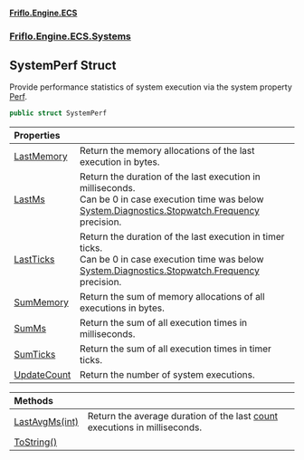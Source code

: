 #### [Friflo.Engine.ECS](index.md 'index')
### [Friflo.Engine.ECS.Systems](Friflo.Engine.ECS.Systems.md 'Friflo.Engine.ECS.Systems')

## SystemPerf Struct

Provide performance statistics of system execution via the system property [Perf](BaseSystem.Perf.md 'Friflo.Engine.ECS.Systems.BaseSystem.Perf').

```csharp
public struct SystemPerf
```

| Properties | |
| :--- | :--- |
| [LastMemory](SystemPerf.LastMemory.md 'Friflo.Engine.ECS.Systems.SystemPerf.LastMemory') | Return the memory allocations of the last execution in bytes. |
| [LastMs](SystemPerf.LastMs.md 'Friflo.Engine.ECS.Systems.SystemPerf.LastMs') | Return the duration of the last execution in milliseconds. <br/>            Can be 0 in case execution time was below [System.Diagnostics.Stopwatch.Frequency](https://docs.microsoft.com/en-us/dotnet/api/System.Diagnostics.Stopwatch.Frequency 'System.Diagnostics.Stopwatch.Frequency') precision. |
| [LastTicks](SystemPerf.LastTicks.md 'Friflo.Engine.ECS.Systems.SystemPerf.LastTicks') | Return the duration of the last execution in timer ticks. <br/>             Can be 0 in case execution time was below [System.Diagnostics.Stopwatch.Frequency](https://docs.microsoft.com/en-us/dotnet/api/System.Diagnostics.Stopwatch.Frequency 'System.Diagnostics.Stopwatch.Frequency') precision. |
| [SumMemory](SystemPerf.SumMemory.md 'Friflo.Engine.ECS.Systems.SystemPerf.SumMemory') | Return the sum of memory allocations of all executions in bytes. |
| [SumMs](SystemPerf.SumMs.md 'Friflo.Engine.ECS.Systems.SystemPerf.SumMs') | Return the sum of all execution times in milliseconds. |
| [SumTicks](SystemPerf.SumTicks.md 'Friflo.Engine.ECS.Systems.SystemPerf.SumTicks') | Return the sum of all execution times in timer ticks. |
| [UpdateCount](SystemPerf.UpdateCount.md 'Friflo.Engine.ECS.Systems.SystemPerf.UpdateCount') | Return the number of system executions. |

| Methods | |
| :--- | :--- |
| [LastAvgMs(int)](SystemPerf.LastAvgMs(int).md 'Friflo.Engine.ECS.Systems.SystemPerf.LastAvgMs(int)') | Return the average duration of the last [count](SystemPerf.LastAvgMs(int).md#Friflo.Engine.ECS.Systems.SystemPerf.LastAvgMs(int).count 'Friflo.Engine.ECS.Systems.SystemPerf.LastAvgMs(int).count') executions in milliseconds. |
| [ToString()](SystemPerf.ToString().md 'Friflo.Engine.ECS.Systems.SystemPerf.ToString()') | |
